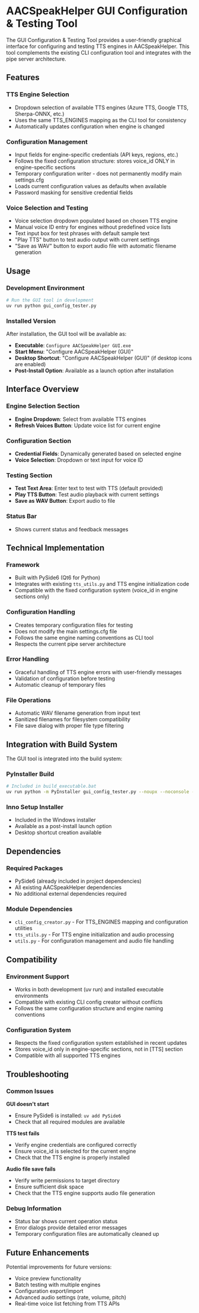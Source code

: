 # AACSpeakHelper GUI Configuration & Testing Tool

The GUI Configuration & Testing Tool provides a user-friendly graphical interface for configuring and testing TTS engines in AACSpeakHelper. This tool complements the existing CLI configuration tool and integrates with the pipe server architecture.

## Features

### TTS Engine Selection
- Dropdown selection of available TTS engines (Azure TTS, Google TTS, Sherpa-ONNX, etc.)
- Uses the same TTS_ENGINES mapping as the CLI tool for consistency
- Automatically updates configuration when engine is changed

### Configuration Management
- Input fields for engine-specific credentials (API keys, regions, etc.)
- Follows the fixed configuration structure: stores voice_id ONLY in engine-specific sections
- Temporary configuration writer - does not permanently modify main settings.cfg
- Loads current configuration values as defaults when available
- Password masking for sensitive credential fields

### Voice Selection and Testing
- Voice selection dropdown populated based on chosen TTS engine
- Manual voice ID entry for engines without predefined voice lists
- Text input box for test phrases with default sample text
- "Play TTS" button to test audio output with current settings
- "Save as WAV" button to export audio file with automatic filename generation

## Usage

### Development Environment
```bash
# Run the GUI tool in development
uv run python gui_config_tester.py
```

### Installed Version
After installation, the GUI tool will be available as:
- **Executable**: `Configure AACSpeakHelper GUI.exe`
- **Start Menu**: "Configure AACSpeakHelper (GUI)"
- **Desktop Shortcut**: "Configure AACSpeakHelper (GUI)" (if desktop icons are enabled)
- **Post-Install Option**: Available as a launch option after installation

## Interface Overview

### Engine Selection Section
- **Engine Dropdown**: Select from available TTS engines
- **Refresh Voices Button**: Update voice list for current engine

### Configuration Section
- **Credential Fields**: Dynamically generated based on selected engine
- **Voice Selection**: Dropdown or text input for voice ID

### Testing Section
- **Test Text Area**: Enter text to test with TTS (default provided)
- **Play TTS Button**: Test audio playback with current settings
- **Save as WAV Button**: Export audio to file

### Status Bar
- Shows current status and feedback messages

## Technical Implementation

### Framework
- Built with PySide6 (Qt6 for Python)
- Integrates with existing `tts_utils.py` and TTS engine initialization code
- Compatible with the fixed configuration system (voice_id in engine sections only)

### Configuration Handling
- Creates temporary configuration files for testing
- Does not modify the main settings.cfg file
- Follows the same engine naming conventions as CLI tool
- Respects the current pipe server architecture

### Error Handling
- Graceful handling of TTS engine errors with user-friendly messages
- Validation of configuration before testing
- Automatic cleanup of temporary files

### File Operations
- Automatic WAV filename generation from input text
- Sanitized filenames for filesystem compatibility
- File save dialog with proper file type filtering

## Integration with Build System

The GUI tool is integrated into the build system:

### PyInstaller Build
```bash
# Included in build_executable.bat
uv run python -m PyInstaller gui_config_tester.py --noupx --noconsole --name "Configure AACSpeakHelper GUI" --onedir --clean -i .\assets\configure.ico -y
```

### Inno Setup Installer
- Included in the Windows installer
- Available as a post-install launch option
- Desktop shortcut creation available

## Dependencies

### Required Packages
- PySide6 (already included in project dependencies)
- All existing AACSpeakHelper dependencies
- No additional external dependencies required

### Module Dependencies
- `cli_config_creator.py` - For TTS_ENGINES mapping and configuration utilities
- `tts_utils.py` - For TTS engine initialization and audio processing
- `utils.py` - For configuration management and audio file handling

## Compatibility

### Environment Support
- Works in both development (uv run) and installed executable environments
- Compatible with existing CLI config creator without conflicts
- Follows the same configuration structure and engine naming conventions

### Configuration System
- Respects the fixed configuration system established in recent updates
- Stores voice_id only in engine-specific sections, not in [TTS] section
- Compatible with all supported TTS engines

## Troubleshooting

### Common Issues

**GUI doesn't start**
- Ensure PySide6 is installed: `uv add PySide6`
- Check that all required modules are available

**TTS test fails**
- Verify engine credentials are configured correctly
- Ensure voice_id is selected for the current engine
- Check that the TTS engine is properly installed

**Audio file save fails**
- Verify write permissions to target directory
- Ensure sufficient disk space
- Check that the TTS engine supports audio file generation

### Debug Information
- Status bar shows current operation status
- Error dialogs provide detailed error messages
- Temporary configuration files are automatically cleaned up

## Future Enhancements

Potential improvements for future versions:
- Voice preview functionality
- Batch testing with multiple engines
- Configuration export/import
- Advanced audio settings (rate, volume, pitch)
- Real-time voice list fetching from TTS APIs
